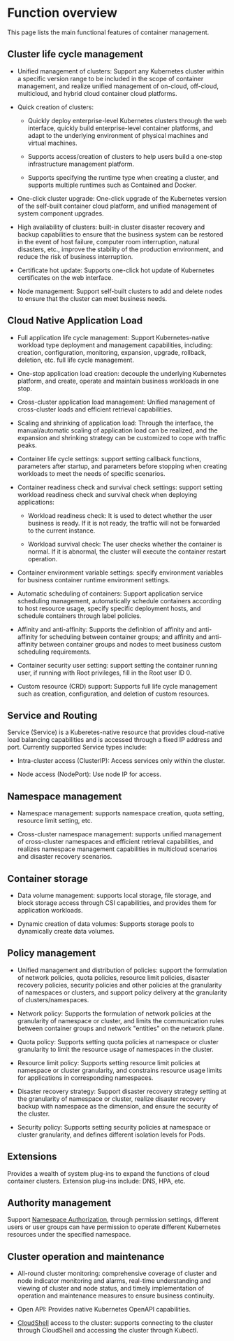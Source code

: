# Function overview

This page lists the main functional features of container management.

## Cluster life cycle management

- Unified management of clusters: Support any Kubernetes cluster within a specific version range to be included in the scope of container management, and realize unified management of on-cloud, off-cloud, multicloud, and hybrid cloud container cloud platforms.

- Quick creation of clusters:

    - Quickly deploy enterprise-level Kubernetes clusters through the web interface, quickly build enterprise-level container platforms, and adapt to the underlying environment of physical machines and virtual machines.

    - Supports access/creation of clusters to help users build a one-stop infrastructure management platform.
    
    - Supports specifying the runtime type when creating a cluster, and supports multiple runtimes such as Contained and Docker.

- One-click cluster upgrade: One-click upgrade of the Kubernetes version of the self-built container cloud platform, and unified management of system component upgrades.

- High availability of clusters: built-in cluster disaster recovery and backup capabilities to ensure that the business system can be restored in the event of host failure, computer room interruption, natural disasters, etc., improve the stability of the production environment, and reduce the risk of business interruption.

- Certificate hot update: Supports one-click hot update of Kubernetes certificates on the web interface.

- Node management: Support self-built clusters to add and delete nodes to ensure that the cluster can meet business needs.

## Cloud Native Application Load

- Full application life cycle management: Support Kubernetes-native workload type deployment and management capabilities, including: creation, configuration, monitoring, expansion, upgrade, rollback, deletion, etc. full life cycle management.

- One-stop application load creation: decouple the underlying Kubernetes platform, and create, operate and maintain business workloads in one stop.

- Cross-cluster application load management: Unified management of cross-cluster loads and efficient retrieval capabilities.

- Scaling and shrinking of application load: Through the interface, the manual/automatic scaling of application load can be realized, and the expansion and shrinking strategy can be customized to cope with traffic peaks.

- Container life cycle settings: support setting callback functions, parameters after startup, and parameters before stopping when creating workloads to meet the needs of specific scenarios.

- Container readiness check and survival check settings: support setting workload readiness check and survival check when deploying applications:

    - Workload readiness check: It is used to detect whether the user business is ready. If it is not ready, the traffic will not be forwarded to the current instance.

    - Workload survival check: The user checks whether the container is normal. If it is abnormal, the cluster will execute the container restart operation.

- Container environment variable settings: specify environment variables for business container runtime environment settings.

- Automatic scheduling of containers: Support application service scheduling management, automatically schedule containers according to host resource usage, specify specific deployment hosts, and schedule containers through label policies.

- Affinity and anti-affinity: Supports the definition of affinity and anti-affinity for scheduling between container groups; and affinity and anti-affinity between container groups and nodes to meet business custom scheduling requirements.

- Container security user setting: support setting the container running user, if running with Root privileges, fill in the Root user ID 0.

- Custom resource (CRD) support: Supports full life cycle management such as creation, configuration, and deletion of custom resources.

## Service and Routing

Service (Service) is a Kuberetes-native resource that provides cloud-native load balancing capabilities and is accessed through a fixed IP address and port. Currently supported Service types include:

- Intra-cluster access (ClusterIP): Access services only within the cluster.

- Node access (NodePort): Use node IP for access.

## Namespace management

- Namespace management: supports namespace creation, quota setting, resource limit setting, etc.

- Cross-cluster namespace management: supports unified management of cross-cluster namespaces and efficient retrieval capabilities, and realizes namespace management capabilities in multicloud scenarios and disaster recovery scenarios.

## Container storage

- Data volume management: supports local storage, file storage, and block storage access through CSI capabilities, and provides them for application workloads.

- Dynamic creation of data volumes: Supports storage pools to dynamically create data volumes.

## Policy management

- Unified management and distribution of policies: support the formulation of network policies, quota policies, resource limit policies, disaster recovery policies, security policies and other policies at the granularity of namespaces or clusters, and support policy delivery at the granularity of clusters/namespaces.

- Network policy: Supports the formulation of network policies at the granularity of namespace or cluster, and limits the communication rules between container groups and network "entities" on the network plane.

- Quota policy: Supports setting quota policies at namespace or cluster granularity to limit the resource usage of namespaces in the cluster.

- Resource limit policy: Supports setting resource limit policies at namespace or cluster granularity, and constrains resource usage limits for applications in corresponding namespaces.

- Disaster recovery strategy: Support disaster recovery strategy setting at the granularity of namespace or cluster, realize disaster recovery backup with namespace as the dimension, and ensure the security of the cluster.

- Security policy: Supports setting security policies at namespace or cluster granularity, and defines different isolation levels for Pods.

## Extensions

Provides a wealth of system plug-ins to expand the functions of cloud container clusters. Extension plug-ins include: DNS, HPA, etc.

## Authority management

Support [Namespace Authorization](../07UserGuide/Permissions/Cluster-NSAuth.md), through permission settings, different users or user groups can have permission to operate different Kubernetes resources under the specified namespace.

## Cluster operation and maintenance

- All-round cluster monitoring: comprehensive coverage of cluster and node indicator monitoring and alarms, real-time understanding and viewing of cluster and node status, and timely implementation of operation and maintenance measures to ensure business continuity.

- Open API: Provides native Kubernetes OpenAPI capabilities.

- [CloudShell](../../community/cloudtty.md) access to the cluster: supports connecting to the cluster through CloudShell and accessing the cluster through Kubectl.